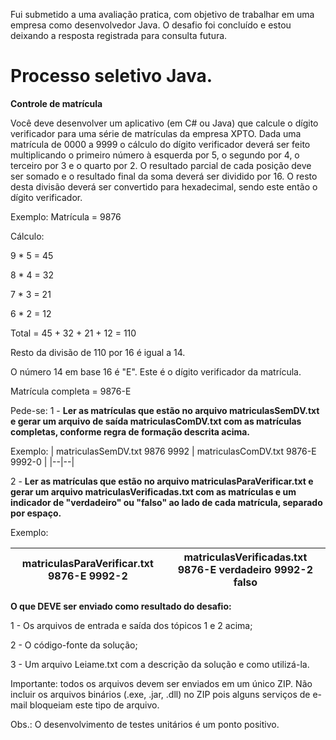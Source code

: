 Fui submetido a uma avaliação pratica, com objetivo de trabalhar em uma empresa como desenvolvedor Java. O desafio foi concluído e estou deixando a resposta registrada para consulta futura.

# Processo seletivo Java.
**Controle de matrícula**

Você deve desenvolver um aplicativo (em C# ou Java) que calcule o dígito verificador para uma série de matrículas da empresa XPTO.
Dada uma matrícula de 0000 a 9999 o cálculo do dígito verificador deverá ser feito multiplicando o primeiro número à esquerda por 5, o segundo por 4, o terceiro por 3 e o quarto por 2. O resultado parcial de cada posição deve ser somado e o resultado final da soma deverá ser dividido por 16. O resto desta divisão deverá ser convertido para hexadecimal, sendo este então o dígito verificador.

Exemplo: Matrícula = 9876

Cálculo:

9 * 5 = 45

8 * 4 = 32

7 * 3 = 21

6 * 2 = 12

Total = 45 + 32 + 21 + 12 = 110


Resto da divisão de 110 por 16 é igual a 14.

O número 14 em base 16 é "E". Este é o dígito verificador da matrícula.

Matrícula completa = 9876-E

Pede-se:
1 - **Ler as matrículas que estão no arquivo matriculasSemDV.txt e gerar um arquivo de saída matriculasComDV.txt com as matrículas completas, conforme regra de formação descrita acima.**

Exemplo:
| matriculasSemDV.txt 9876 9992  | matriculasComDV.txt 9876-E 9992-0 |
|--|--|

2 - **Ler as matrículas que estão no arquivo matriculasParaVerificar.txt e gerar um arquivo matriculasVerificadas.txt com as matrículas e um indicador de "verdadeiro" ou "falso" ao lado de cada matrícula, separado por espaço.**

Exemplo:

| matriculasParaVerificar.txt 9876-E 9992-2 |  matriculasVerificadas.txt 9876-E verdadeiro 9992-2 falso|
|--|--|

**O que DEVE ser enviado como resultado do desafio:**

1 - Os arquivos de entrada e saída dos tópicos 1 e 2 acima;

2 - O código-fonte da solução; 

3 - Um arquivo Leiame.txt com a descrição da solução e como utilizá-la.

Importante: todos os arquivos devem ser enviados em um único ZIP. Não incluir os arquivos binários (.exe, .jar, .dll) no ZIP pois alguns serviços de e-mail bloqueiam este tipo de arquivo.

Obs.: O desenvolvimento de testes unitários é um ponto positivo.
